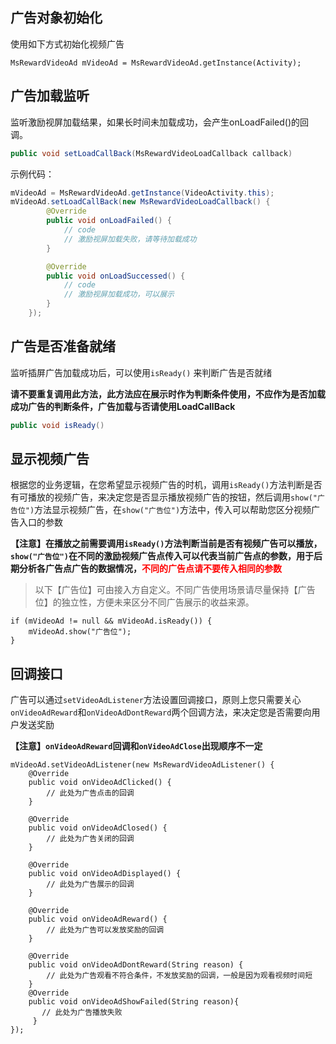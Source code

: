 ## 广告对象初始化
使用如下方式初始化视频广告

    MsRewardVideoAd mVideoAd = MsRewardVideoAd.getInstance(Activity);

## 广告加载监听
监听激励视屏加载结果，如果长时间未加载成功，会产生onLoadFailed()的回调。
```java
public void setLoadCallBack(MsRewardVideoLoadCallback callback)
```

示例代码：

```java
mVideoAd = MsRewardVideoAd.getInstance(VideoActivity.this);
mVideoAd.setLoadCallBack(new MsRewardVideoLoadCallback() {
        @Override
        public void onLoadFailed() {
            // code
            // 激励视屏加载失败，请等待加载成功
        }

        @Override
        public void onLoadSuccessed() {
            // code
            // 激励视屏加载成功，可以展示
        }
    });
```
## 广告是否准备就绪
监听插屏广告加载成功后，可以使用`isReady()` 来判断广告是否就绪

**请不要重复调用此方法，此方法应在展示时作为判断条件使用，不应作为是否加载成功广告的判断条件，广告加载与否请使用LoadCallBack**

```java
public void isReady()
```

## 显示视频广告
根据您的业务逻辑，在您希望显示视频广告的时机，调用`isReady()`方法判断是否有可播放的视频广告，来决定您是否显示播放视频广告的按钮，然后调用`show("广告位")`方法显示视频广告，在`show("广告位")`方法中，传入可以帮助您区分视频广告入口的参数

**【注意】在播放之前需要调用`isReady()`方法判断当前是否有视频广告可以播放，`show("广告位")`在不同的激励视频广告点传入可以代表当前广告点的参数，用于后期分析各广告点广告的数据情况，<font color=red>不同的广告点请不要传入相同的参数</font>**

> 以下【广告位】可由接入方自定义。不同广告使用场景请尽量保持【广告位】的独立性，方便未来区分不同广告展示的收益来源。  


    if (mVideoAd != null && mVideoAd.isReady()) {
        mVideoAd.show("广告位");
    }

## 回调接口
广告可以通过`setVideoAdListener`方法设置回调接口，原则上您只需要关心`onVideoAdReward`和`onVideoAdDontReward`两个回调方法，来决定您是否需要向用户发送奖励

**【注意】`onVideoAdReward`回调和`onVideoAdClose`出现顺序不一定**

    mVideoAd.setVideoAdListener(new MsRewardVideoAdListener() {
        @Override
        public void onVideoAdClicked() {
            // 此处为广告点击的回调
        }

        @Override
        public void onVideoAdClosed() {
            // 此处为广告关闭的回调
        }

        @Override
        public void onVideoAdDisplayed() {
            // 此处为广告展示的回调
        }

        @Override
        public void onVideoAdReward() {
            // 此处为广告可以发放奖励的回调
        }

        @Override
        public void onVideoAdDontReward(String reason) {
            // 此处为广告观看不符合条件，不发放奖励的回调，一般是因为观看视频时间短
        }
        @Override
        public void onVideoAdShowFailed(String reason){
           // 此处为广告播放失败
         }
    });
